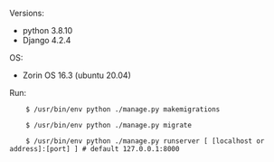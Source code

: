 Versions:
- python 3.8.10
- Django 4.2.4

OS:
- Zorin OS 16.3 (ubuntu 20.04)

Run:
```shell
    $ /usr/bin/env python ./manage.py makemigrations
    
    $ /usr/bin/env python ./manage.py migrate
    
    $ /usr/bin/env python ./manage.py runserver [ [localhost or address]:[port] ] # default 127.0.0.1:8000
```
